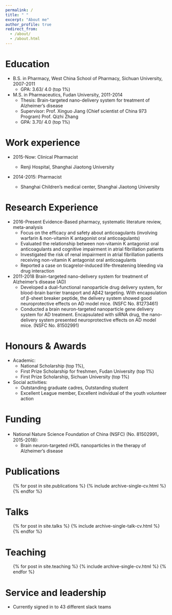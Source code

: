 ```yaml
---
permalink: /
title: " "
excerpt: "About me"
author_profile: true
redirect_from: 
  - /about/
  - /about.html
---
```


Education
======
* B.S. in Pharmacy, West China School of Pharmacy, Sichuan University, 2007-2011
  * GPA: 3.63/ 4.0 (top 1%)
* M.S. in Pharmaceutics, Fudan University, 2011-2014    
  * Thesis: Brain-targeted nano-delivery system for treatment of Alzheimer’s disease
  * Supervisor: Prof. Xinguo Jiang (Chief scientist of China 973 Program)
                Prof. Qizhi Zhang
  * GPA: 3.70/ 4.0 (top 1%)

Work experience
======
* 2015-Now: Clinical Pharmacist  
  * Renji Hospital, Shanghai Jiaotong University

* 2014-2015: Pharmacist
  * Shanghai Children’s medical center, Shanghai Jiaotong University

Research Experience
======
* 2016-Present   Evidence-Based pharmacy, systematic literature review, meta-analysis
  * Focus on the efficacy and safety about anticoagulants (involving warfarin & non-vitamin K antagonist oral anticoagulants)
  * Evaluated the relationship between non-vitamin K antagonist oral anticoagulants and cognitive impairment in atrial fibrillation patients
  * Investigated the risk of renal impairment in atrial fibrillation patients receiving non-vitamin K antagonist oral anticoagulants
  * Reported a case on ticagrelor-induced life-threatening bleeding via drug interaction
* 2011-2018    Brain-targeted nano-delivery system for treatment of Alzheimer’s disease (AD)
  * Developed a dual-functional nanoparticle drug delivery system, for blood-brain barrier transport and Aβ42 targeting. With encapsulation of β-sheet breaker peptide, the delivery system showed good neuroprotective effects on AD model mice. (NSFC No. 81273461)
  * Conducted a brain neuron-targeted nanoparticle gene delivery system for AD treatment. Encapsulated with siRNA drug, the nano-delivery system presented neuroprotective effects on AD model mice. (NSFC No. 81502991)

Honours & Awards
======
* Academic:
  * National Scholarship (top 1%),
  * First Prize Scholarship for freshmen, Fudan University (top 1%)                    
  * First Prize Scholarship, Sichuan University (top 1%)
* Social activities: 
  * Outstanding graduate cadres, Outstanding student
  * Excellent League member, Excellent individual of the youth volunteer action                     

Funding
======
* National Nature Science Foundation of China (NSFC) (No. 81502991，2015-2018): 
  * Brain neuron-targeted rHDL nanoparticles in the therapy of Alzheimer’s disease 

Publications
======
  <ul>{% for post in site.publications %}
    {% include archive-single-cv.html %}
  {% endfor %}</ul>
  
Talks
======
  <ul>{% for post in site.talks %}
    {% include archive-single-talk-cv.html %}
  {% endfor %}</ul>
  
Teaching
======
  <ul>{% for post in site.teaching %}
    {% include archive-single-cv.html %}
  {% endfor %}</ul>
  
Service and leadership
======
* Currently signed in to 43 different slack teams
